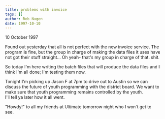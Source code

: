 ```yaml
---
title: problems with invoice
tags: []
author: Rob Nugen
date: 1997-10-10
---
```


<p class=date>10 October 1997</p>

<p>
Found out yesterday that all is not perfect with the new invoice service. The program is fine, but the group in charge of making the data files it uses have not got their stuff straight...
Oh yeah- that's my group in charge of that.  shit.
<p>
So today I'm here writing the batch files that will produce the data files and I think I'm all done; I'm testing them now.
<p>
Tonight I'm picking up Jason F at 7pm to drive out to Austin so we can discuss the future of youth programming with the district board. We want to make sure that youth programming remains controlled by the youth.
<br>I'll tell ya later how it all went.
<p>
"Howdy!" to all my friends at Ultimate tomorrow night who I won't get to see.

<p>

